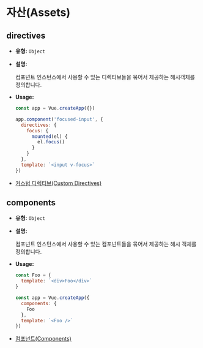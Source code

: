 # 자산(Assets)

## directives

- **유형:** `Object`

- **설명:**

    컴포넌트 인스턴스에서 사용할 수 있는 디렉티브들을 묶어서 제공하는 해시객체를 정의합니다.

- **Usage:**

    ```js
    const app = Vue.createApp({})

    app.component('focused-input', {
      directives: {
        focus: {
          mounted(el) {
            el.focus()
          }
        }
      },
      template: `<input v-focus>`
    })
    ```

- [커스텀 디렉티브(Custom Directives)](../guide/custom-directive.html)

## components

- **유형:** `Object`

- **설명:**

    컴포넌트 인스턴스에서 사용할 수 있는 컴포넌트들을 묶어서 제공하는 해시 객체를 정의합니다.

- **Usage:**

    ```js
    const Foo = {
      template: `<div>Foo</div>`
    }

    const app = Vue.createApp({
      components: {
        Foo
      },
      template: `<Foo />`
    })
    ```

- [컴포넌트(Components)](../guide/component-basics.html)
